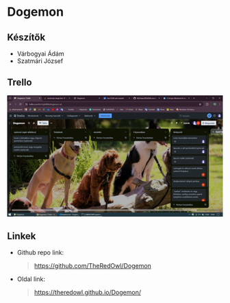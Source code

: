# Dogemon

## Készítők
- Várbogyai Ádám
- Szatmári József

## Trello
![Trello feladatok](/Trello.png)

## Linkek

- Github repo link:
    >https://github.com/TheRedOwl/Dogemon
- Oldal link:
    >https://theredowl.github.io/Dogemon/